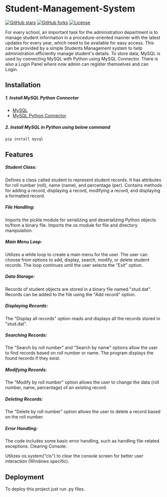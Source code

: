 # Student-Management-System

[![GitHub stars](https://img.shields.io/github/stars/qaidjoharj53/Student-Management-System)](https://github.com/yourusername/Student-Management-System/stargazers)
[![GitHub forks](https://img.shields.io/github/forks/qaidjoharj53/Student-Management-System)](https://github.com/yourusername/Student-Management-System/network)
[![License](https://img.shields.io/badge/license-MIT-blue.svg)](LICENSE)

For every school, an important task for the administration department is to manage student information in a procedure-oriented manner with the latest updates for every year, which need to be available for easy access. This can be provided by a simple Students Management system to help administration efficiently manage student's details. To store data, MySQL is used by connecting MySQL with Python using MySQL Connector. There is also a Login Panel where now admin can register themselves and can Login.

## Installation

##### 1. Install MySQL Python Connector 

- [MySQL](https://dev.mysql.com/downloads/mysql/)
- [MySQL Python Connector](https://dev.mysql.com/downloads/connector/python/)
 
##### 2. Install MySQL in Python using below command

    pip install mysql
## Features

##### Student Class:

Defines a class called student to represent student records.
It has attributes for roll number (roll), name (name), and percentage (per).
Contains methods for adding a record, displaying a record, modifying a record, and displaying a formatted record.
##### File Handling:

Imports the pickle module for serializing and deserializing Python objects to/from a binary file.
Imports the os module for file and directory manipulation.
##### Main Menu Loop:

Utilizes a while loop to create a main menu for the user.
The user can choose from options to add, display, search, modify, or delete student records.
The loop continues until the user selects the "Exit" option.
##### Data Storage:

Records of student objects are stored in a binary file named "stud.dat".
Records can be added to the file using the "Add record" option.
##### Displaying Records:

The "Display all records" option reads and displays all the records stored in "stud.dat".
##### Searching Records:

The "Search by roll number" and "Search by name" options allow the user to find records based on roll number or name.
The program displays the found records if they exist.
##### Modifying Records:

The "Modify by roll number" option allows the user to change the data (roll number, name, percentage) of an existing record.
##### Deleting Records:

The "Delete by roll number" option allows the user to delete a record based on the roll number.

##### Error Handling:

The code includes some basic error handling, such as handling file-related exceptions.
Clearing Console:

Utilizes os.system("cls") to clear the console screen for better user interaction (Windows specific).


## Deployment

To deploy this project just run .py files.
